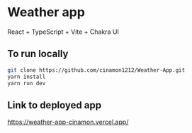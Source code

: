 # Weather app

React + TypeScript + Vite + Chakra UI

## To run locally

```bash
git clone https://github.com/cinamon1212/Weather-App.git
yarn install
yarn run dev
```

## Link to deployed app

https://weather-app-cinamon.vercel.app/

